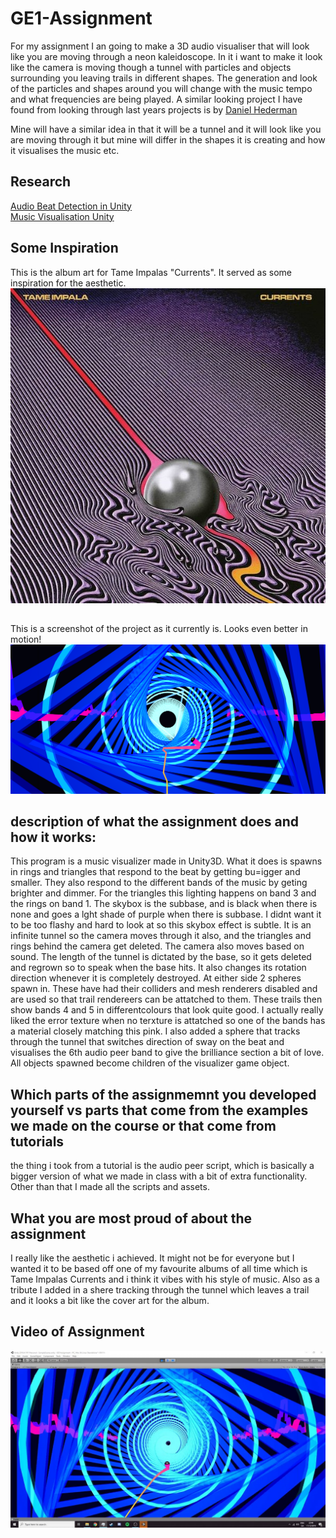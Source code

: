 # GE1-Assignment
 

For my assignment I an going to make a 3D audio visualiser that will look like you are moving
through a neon kaleidoscope. In it i want to make it look like the camera is moving though a tunnel 
with particles and objects surrounding you leaving trails in different shapes. The generation
and look of the particles and shapes around you will change with the music tempo and what frequencies
are being played. A similar looking project I have found from looking through last years projects
is by [Daniel  Hederman](https://www.youtube.com/watch?v=oxqISvYzKc4&list=PL1n0B6z4e_E5qaYwUOlJ63XI2OR9ty7Bs&index=27)

Mine will have a similar idea in that it will be a tunnel and it will look like you are moving 
through it but mine will differ in the shapes it is creating and how it visualises the music etc.

## Research
[Audio Beat Detection in Unity](https://www.youtube.com/watch?v=BVhnmm1SvF0)\
[Music Visualisation Unity](https://www.youtube.com/watch?v=eTP_8NXwyNE)

## Some Inspiration
This is the album art for Tame Impalas "Currents". It served as some inspiration for the aesthetic.
![Tame Impala Currents](/images/04192b63.jpg)
## 
This is a screenshot of the project as it currently is. Looks even better in motion!
![Screenshot](/images/screenie.png)
##

## description of what the assignment does and how it works:
This program is a music visualizer made in Unity3D. What it does is spawns in rings and triangles that respond to the beat by getting bu=igger and smaller. They also respond to the different bands of the music by geting brighter and dimmer. For the triangles this lighting happens on band 3 and the rings on band 1. The skybox is the subbase, and is black when there is none and goes a lght shade of purple when there is subbase. I didnt want it to be too flashy and hard to look at so this skybox effect is subtle. It is an infinite tunnel so the camera moves through it also, and the triangles and rings behind the camera get deleted. The camera also moves based on sound. The length of the tunnel is dictated by the base, so it gets deleted and regrown so to speak when the base hits. It also changes its rotation direction whenever it is completely destroyed. At either side 2 spheres spawn in. These have had their colliders and mesh renderers disabled and are used so that trail rendereers can be attatched to them. These trails then show bands 4 and 5 in differentcolours that look quite good. I actually really liked the error texture when no terxture is attatched so one of the bands has a material closely matching this pink. I also added a sphere that tracks through the tunnel that switches direction of sway on the beat and visualises the 6th audio peer band to give the brilliance section a bit of love. All objects spawned become children of the visualizer game object.

## 

## Which parts of the assignmemnt you developed yourself vs parts that come from the examples we made on the course or that come from tutorials
the thing i took from a tutorial is the audio peer script, which is basically a bigger version of what we made in class with a bit of extra functionality. Other than that I made all the scripts and assets. 

##

## What you are most proud of about the assignment
I really like the aesthetic i achieved. It might not be for everyone but I wanted it to be based off one of my  favourite albums of all time which is Tame Impalas Currents and i think it vibes with his style of music. Also as a tribute I added in a shere tracking through the tunnel which leaves a trail and it looks a bit like the cover art for the album.

##

## Video of Assignment

[![Link to youtube](/images/thumbnail.jpg)](http://www.youtube.com/watch?v=mSEMEWo5zCM&feature=youtu.be "GE1 Assignment")
